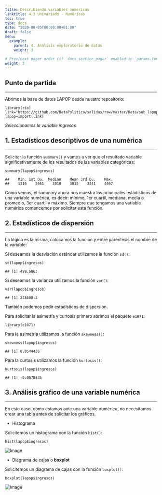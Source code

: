 ```yaml
---
title: Describiendo variables numéricas
linktitle: 4.3 Univariado - Numéricas
toc: true
type: docs
date: "2020-08-05T00:00:00+01:00"
draft: false
menu:
  example:
    parent: 4. Análisis exploratorio de datos
    weight: 3

# Prev/next pager order (if `docs_section_pager` enabled in `params.toml`)
weight: 3
---
```


## Punto de partida
----------------

Abrimos la base de datos LAPOP desde nuestro repositorio:

    library(rio)
    link="https://github.com/DataPolitica/salidas/raw/master/Data/sub_lapop.sav"
    lapop=import(link)

*Seleccionamos la variable ingresos*

## 1. Estadísticos descriptivos de una numérica
--------------------------------------------

Solicitar la función `summary()` y vamos a ver que el resultado variable
significativamente de los resultados de las variables categóricas:

    summary(lapop$ingresos)

    ##    Min. 1st Qu.  Median    Mean 3rd Qu.    Max. 
    ##    1316    2661    3010    3012    3341    4667

Como vemos, el summary ahora nos muestra los principales estadísticos de
una variable numérica, es decir: mínimo, 1er cuartil, mediana, media o
promedio, 3er cuartil y máximo. Siempre que tengamos una variable
numérica comencemos por solicitar esta función.

## 2. Estadísticos de dispersión
-----------------------------

La lógica es la misma, colocamos la función y entre paréntesis el nombre
de la variable:

Si deseamos la desviación estándar utilizamos la función `sd()`:

    sd(lapop$ingresos)

    ## [1] 498.6063

Si deseamos la varianza utilizamos la función `var()`:

    var(lapop$ingresos)

    ## [1] 248608.3

También podemos pedir estadísticos de dispersión. 

Para solicitar la asimetría y curtosis primero abrimos el paquete
`e1071`:

    library(e1071)

Para la asimetría utilizamos la función `skewness()`:

    skewness(lapop$ingresos)

    ## [1] 0.0544436

Para la curtosis utilizamos la función `kurtosis()`:

    kurtosis(lapop$ingresos)

    ## [1] -0.0678835

## 3. Análisis gráfico de una variable numérica
--------------------------------------------

En este caso, como estamos ante una variable numérica, no necesitamos
crear una tabla antes de solicitar los gráficos.

-   Histograma

Solicitemos un histograma con la función `hist()`:

    hist(lapop$ingresos)

![Image](/cursos/4-3-1.jpg)

-   Diagrama de cajas o **boxplot**

Solicitemos un diagrama de cajas con la función `boxplot()`:

    boxplot(lapop$ingresos)

![Image](/cursos/4-3-2.jpg)